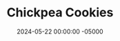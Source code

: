 ---
layout: post
title:  "Chickpea Cookies"
date:   2024-05-22 00:00:00 -05000
categories: 
- Recipes
- Healthier Dessert
permalink: /recipes/chickpea-cookies
image: /assets/Food/Healthier Dessert/Chickpea Cookies/chickpea-cookies.jpg
ing: chickpeacookies-ing
facts: chickpeacookies-facts
section1: Chocolate Chips
start2: Chickpeas, drained and rinsed
section2: Cookie Dough
start3: 
section3: 
start4: 
section4: 
start5: 
section5: 
Prep: 10
Rest: 30
Cook: 13
Source1: https://frommybowl.com/chickpea-chocolate-chip-cookies/#tasty-recipes-7695-jump-target
Source2: https://iheartvegetables.com/chickpea-chocolate-chip-cookies/
whisk: https://s.samsungfood.com/aufll
tags: 
- chocolate chip
- chocolate chunk
- natural peanut butter
- peanut butter
- almond butter
- sunflower seed butter
- sunbutter
- vanilla extract
- coconut flour
- gluten free
- sugar free
- syrup
- maple syrup
- honey
- cocoa powder
- coconut oil
- chickpeas
- garbanzo beans
Description: This is part 1 of me trying to make a classic chocolate chip cookie in a much healthier way.  First up is chickpeas, which provide a great neutral base for the cookies, allowing them to stay moist without all the fat of butter, and while being packed with fiber.  For some healthy fats and some sweetness, I've used natural peanut butter and sugar free syrup.  These cookies are gluten and grain free, using coconut flour instead, and use a homemade sugar free chocolate using just 3 ingredients.  They don't taste like beans at all, and can even be enjoyed raw!
Instructions: 
- Preheat your oven to 350F, and line a cookie sheet with parchment paper.  Also line a small Tupperware with parchment.<br><br>

- Start with the chocolate chips, since these will need to fully solidify in the fridge.  In a small bowl, add the coconut oil, and melt in the microwave for 1:30<br><br>

- Add the cocoa powder, syrup, and a few grains of salt to the coconut oil, and mix until smooth<br><br>

- Pour the chocolate into a parchment lined Tupperware, and refrigerate until solid, about 30 minutes<br><br>

- Meanwhile, move into the cookie dough.  To a food processor, add your (drained and rinsed) chickpeas, syrup, and vanilla.  Maple syrup or honey can be used in place of sugar free syrup.  Blend until smooth, and transfer to a large bowl<br><br>

- Mix the rest of the cookie dough ingredients (nut butter, salt, baking powder, and coconut flour) with a silicone spatula until fully combined.  I've used natural peanut butter, but almond butter, pistachio butter, sunflower seed butter, or pumpkin seed butter would also work.  Oat or almond flour would probably work instead of coconut, but start with at least double by weight, and go on feel.  The dough should be slightly sticky<br><br>

- Let chill in the fridge for 15 minutes to cool down. The mix may warm up as it blends, so chilling it prevents the chocolate from melting<br><br>

- Chop your chocolate into small chunks, and fold into the batter<br><br>

- Scoop the batter onto your pan, and press down each cookie until it is flat and round.  The cookies will rise slightly in the oven, but they will not spread outward.  Lightly wet your hands to prevent sticking when shaping the cookies<br><br>

- Bake in a preheated 350F oven for about 13-15 minutes, or until the cookies have risen slightly, and the bottoms are a light golden brown.  Be careful to not overcook them<br><br>

- Let cool on the pan for 5 minutes before transferring to a wire rack to cool completely.  Store in an airtight container in the fridge<br><br>

- You can also enjoy these as edible cookie dough bites, just omit the baking powder<br><br>
- <center><img src="/assets/Food/Healthier Dessert/Chickpea Cookies/chickpea-cookie-dough.jpg" alt="" class="instruction-image"></center>
---